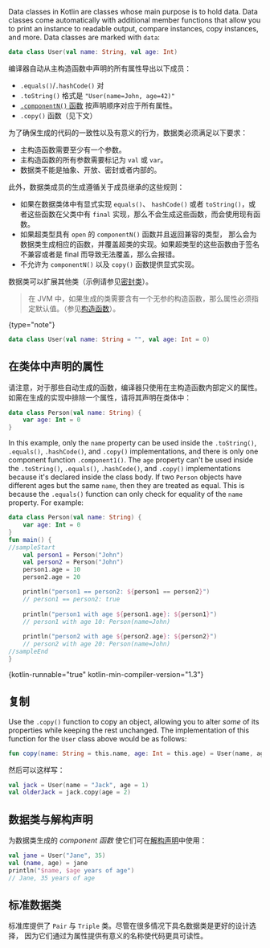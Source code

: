 [//]: # (title: 数据类)

Data classes in Kotlin are classes whose main purpose is to hold data. Data classes come automatically with additional
member functions that allow you to print an instance to readable output, compare instances, copy instances, and more.
Data classes are marked with `data`:

```kotlin
data class User(val name: String, val age: Int)
```

编译器自动从主构造函数中声明的所有属性导出以下成员：

* `.equals()`/`.hashCode()` 对
* `.toString()` 格式是 `"User(name=John, age=42)"`
* [`.componentN()` 函数](destructuring-declarations.md) 按声明顺序对应于所有属性。
* `.copy()` 函数（见下文）

为了确保生成的代码的一致性以及有意义的行为，数据类必须满足以下要求：

* 主构造函数需要至少有一个参数。
* 主构造函数的所有参数需要标记为 `val` 或 `var`。
* 数据类不能是抽象、开放、密封或者内部的。

此外，数据类成员的生成遵循关于成员继承的这些规则：

* 如果在数据类体中有显式实现 `equals()`、 `hashCode()` 或者 `toString()`，或者这些函数在父类中有
  `final` 实现，那么不会生成这些函数，而会使用现有<!--
  -->函数。
* 如果超类型具有 `open` 的 `componentN()` 函数并且返回兼容的类型，
  那么会为数据类生成相应的函数，并覆盖超类的实现。如果超类型的这些函数<!--
  -->由于签名不兼容或者是 final 而导致无法覆盖，那么会报错。
* 不允许为 `componentN()` 以及 `copy()` 函数提供显式实现。

数据类可以扩展其他类（示例请参见[密封类](sealed-classes.md)）。

> 在 JVM 中，如果生成的类需要含有一个无参的构造函数，那么属性<!--
> -->必须指定默认值。（参见[构造函数](classes.md#构造函数)）。
>
{type="note"}

```kotlin
data class User(val name: String = "", val age: Int = 0)
```

## 在类体中声明的属性

请注意，对于那些自动生成的函数，编译器只使用在主构造函数内部定义的属性。
如需在生成的实现中排除一个属性，请将其声明在类体中：

```kotlin
data class Person(val name: String) {
    var age: Int = 0
}
```

In this example, only the `name` property can be used inside the `.toString()`, `.equals()`, `.hashCode()`, and `.copy()` implementations,
and there is only one component function `.component1()`. The `age` property can't be used inside the `.toString()`, 
`.equals()`, `.hashCode()`, and `.copy()` implementations because it's declared inside the class body. If two `Person` 
objects have different ages but the same `name`, then they are treated as equal. This is because the `.equals()` function
can only check for equality of the `name` property. For example:

```kotlin
data class Person(val name: String) {
    var age: Int = 0
}
fun main() {
//sampleStart
    val person1 = Person("John")
    val person2 = Person("John")
    person1.age = 10
    person2.age = 20

    println("person1 == person2: ${person1 == person2}")
    // person1 == person2: true
  
    println("person1 with age ${person1.age}: ${person1}")
    // person1 with age 10: Person(name=John)
  
    println("person2 with age ${person2.age}: ${person2}")
    // person2 with age 20: Person(name=John)
//sampleEnd
}
```
{kotlin-runnable="true" kotlin-min-compiler-version="1.3"}

## 复制

Use the `.copy()` function to copy an object, allowing you to alter _some_ of its properties while keeping the rest unchanged. The implementation of this function for the `User` class above would be as follows:

```kotlin
fun copy(name: String = this.name, age: Int = this.age) = User(name, age)
```

然后可以这样写：

```kotlin
val jack = User(name = "Jack", age = 1)
val olderJack = jack.copy(age = 2)
```

## 数据类与解构声明

为数据类生成的 _component 函数_ 使它们可在[解构声明](destructuring-declarations.md)中使用：

```kotlin
val jane = User("Jane", 35)
val (name, age) = jane
println("$name, $age years of age") 
// Jane, 35 years of age
```

## 标准数据类

标准库提供了 `Pair` 与 `Triple` 类。尽管在很多情况下具名数据类是更好的设计选择，
因为它们通过为属性提供有意义的名称使代码更具可读性。

